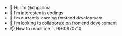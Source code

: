 - 👋 Hi, I’m @chgarima
- 👀 I’m interested in codings
- 🌱 I’m currently learning frontend development
- 💞️ I’m looking to collaborate on frontend development
- 📫 How to reach me ... 9560870710

<!---
chgarima/chgarima is a ✨ special ✨ repository because its `README.md` (this file) appears on your GitHub profile.
You can click the Preview link to take a look at your changes.
--->
